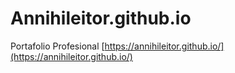 # Annihileitor.github.io
Portafolio Profesional [https://annihileitor.github.io/](https://annihileitor.github.io/)
